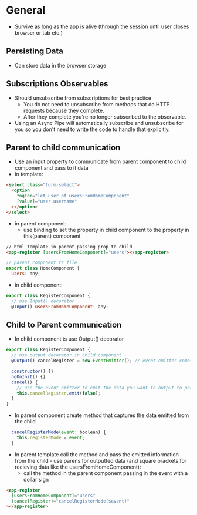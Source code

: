 # General

- Survive as long as the app is alive (through the session until user closes browser or tab etc.)

## Persisting Data

- Can store data in the browser storage

## Subscriptions Observables

- Should unsubscribe from subscriptions for best practice
  - You do not need to unsubscribe from methods that do HTTP requests because they complete.
  - After they complete you're no longer subscribed to the observable.
- Using an Async Pipe will automatically subscribe and unsubscribe for you so you don't need to write the code to handle that explicitly.

## Parent to child communication

- Use an input property to communicate from parent component to child component and pass to it data
- in template:

```html
<select class="form-select">
  <option
    *ngFor="let user of usersFromHomeComponent"
    [value]="user.username"
  ></option>
</select>
```

- in parent component:
  - use binding to set the property in child component to the property in this(parent) component

```html
// html template in parent passing prop to child
<app-register [usersFromHomeComponent]="users"></app-register>
```

```javascript
// parent component ts file
export class HomeComponent {
  users: any;
```

- in child component:

```javascript
export class RegisterComponent {
  // use Input() decorator
  @Input() usersFromHomeComponent: any;
```

## Child to Parent communication

- In child component ts use Output() decorator

```javascript
export class RegisterComponent {
  // use output decorator in child component
  @Output() cancelRegister = new EventEmitter(); // event emitter comes from angular core

  constructor() {}
  ngOnInit() {}
  cancel() {
    // use the event emitter to emit the data you want to output to parent
    this.cancelRegister.emit(false);
  }
}
```

- In parent component create method that captures the data emitted from the child

```javascript
  cancelRegisterMode(event: boolean) {
    this.registerMode = event;
  }
```

- In parent template call the method and pass the emitted information from the child - use parens for outputted data (and square brackets for recieving data like the usersFromHomeComponent):
  - call the method in the parent component passing in the event with a dollar sign

```html
<app-register
  [usersFromHomeComponent]="users"
  (cancelRegister)="cancelRegisterMode($event)"
></app-register>
```
